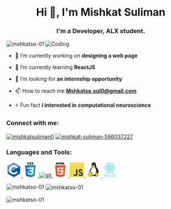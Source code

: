 <h1 align="center">Hi 👋, I'm Mishkat Suliman</h1>
<h3 align="center">I'm a Developer, ALX student.</h3>
<img align= "right" alt= "Coding" width = "400" src = "https://cdn.dribbble.com/users/1428359/screenshots/4789906/media/1efcc5526ec7cd758b5537e84217b21c.gif"

<p align="left"> <img src="https://komarev.com/ghpvc/?username=mshkatso-01&label=Profile%20views&color=0e75b6&style=flat" alt="mshkatso-01" /> </p>

- 🔭 I’m currently working on **designing a web page**

- 🌱 I’m currently learning **ReactJS**

- 🤝 I’m looking for **an internship opportunity**

- 📫 How to reach me **Mshkatso.sul0@gmail.com**

- ⚡ Fun fact **I interested in computational neuroscience**

<h3 align="left">Connect with me:</h3>
<p align="left">
<a href="https://twitter.com/mishkatsuliman0" target="blank"><img align="center" src="https://raw.githubusercontent.com/rahuldkjain/github-profile-readme-generator/master/src/images/icons/Social/twitter.svg" alt="mishkatsuliman0" height="30" width="40" /></a>
<a href="https://linkedin.com/in/mishkat-suliman-586037227" target="blank"><img align="center" src="https://raw.githubusercontent.com/rahuldkjain/github-profile-readme-generator/master/src/images/icons/Social/linked-in-alt.svg" alt="mishkat-suliman-586037227" height="30" width="40" /></a>
</p>

<h3 align="left">Languages and Tools:</h3>
<p align="left"> <a href="https://www.cprogramming.com/" target="_blank" rel="noreferrer"> <img src="https://raw.githubusercontent.com/devicons/devicon/master/icons/c/c-original.svg" alt="c" width="40" height="40"/> </a> <a href="https://www.w3schools.com/css/" target="_blank" rel="noreferrer"> <img src="https://raw.githubusercontent.com/devicons/devicon/master/icons/css3/css3-original-wordmark.svg" alt="css3" width="40" height="40"/> </a> <a href="https://git-scm.com/" target="_blank" rel="noreferrer"> <img src="https://www.vectorlogo.zone/logos/git-scm/git-scm-icon.svg" alt="git" width="40" height="40"/> </a> <a href="https://www.w3.org/html/" target="_blank" rel="noreferrer"> <img src="https://raw.githubusercontent.com/devicons/devicon/master/icons/html5/html5-original-wordmark.svg" alt="html5" width="40" height="40"/> </a> <a href="https://developer.mozilla.org/en-US/docs/Web/JavaScript" target="_blank" rel="noreferrer"> <img src="https://raw.githubusercontent.com/devicons/devicon/master/icons/javascript/javascript-original.svg" alt="javascript" width="40" height="40"/> </a> <a href="https://www.linux.org/" target="_blank" rel="noreferrer"> <img src="https://raw.githubusercontent.com/devicons/devicon/master/icons/linux/linux-original.svg" alt="linux" width="40" height="40"/> </a> <a href="https://reactjs.org/" target="_blank" rel="noreferrer"> <img src="https://raw.githubusercontent.com/devicons/devicon/master/icons/react/react-original-wordmark.svg" alt="react" width="40" height="40"/> </a> </p>

<p><img align="left" src="https://github-readme-stats.vercel.app/api/top-langs?username=mshkatso-01&show_icons=true&locale=en&layout=compact" alt="mshkatso-01" /></p>

<p>&nbsp;<img align="center" src="https://github-readme-stats.vercel.app/api?username=mshkatso-01&show_icons=true&locale=en" alt="mshkatso-01" /></p>

<p><img align="center" src="https://github-readme-streak-stats.herokuapp.com/?user=mshkatso-01&" alt="mshkatso-01" /></p>
<!--
**Mshkatso-01/Mshkatso-01** is a ✨ _special_ ✨ repository because its `README.md` (this file) appears on your GitHub profile.

Here are some ideas to get you started:

- 🔭 I’m currently working on designing a web page. 
- 🌱 I’m currently learning React
- 👯 I’m looking to collaborate on ...
- 🤔 I’m looking for help with ...
- 💬 Ask me about ...
- 📫 How to reach me: ...
- 😄 Pronouns: ...
- ⚡ Fun fact: ...
- 🧠 I'm interested in computational neuroscience
-->
 
